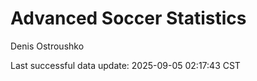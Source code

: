 # Advanced Soccer Statistics
Denis Ostroushko

<!-- gfm -->

Last successful data update: 2025-09-05 02:17:43 CST
